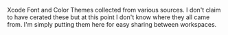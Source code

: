 Xcode Font and Color Themes collected from various sources. I don't claim to have cerated these but at this point I don't know where they all came from. I'm simply putting them here for easy sharing between workspaces.
